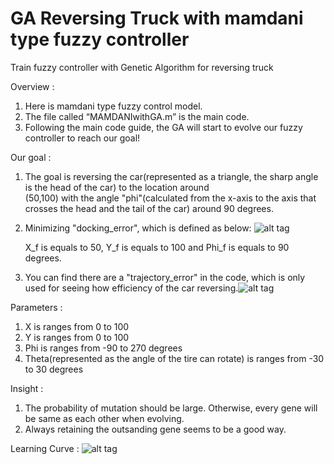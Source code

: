 # GA Reversing Truck with mamdani type fuzzy controller
Train fuzzy controller with Genetic Algorithm for reversing truck

Overview : 
1. Here is mamdani type fuzzy control model.
2. The file called “MAMDANIwithGA.m” is the main code.
3. Following the main code guide, the GA will start to evolve our fuzzy controller to reach our goal!

Our goal :
1. The goal is reversing the car(represented as a triangle, the sharp angle is the head of the car) to the location around  
   (50,100) with the angle "phi"(calculated from the x-axis to the axis that crosses the head and the tail of the car) around 
   90 degrees.
2. Minimizing "docking_error", which is defined as below: ![alt tag](https://user-images.githubusercontent.com/34533532/34325075-df78b860-e8c1-11e7-9e71-ea48c1b92a67.png)

   X_f is equals to 50, Y_f is equals to 100 and Phi_f is equals to 90 degrees.
3. You can find there are a "trajectory_error" in the code, which is only used for seeing how efficiency of the car reversing.![alt tag](https://user-images.githubusercontent.com/34533532/34325076-dfa78082-e8c1-11e7-8435-5b8213b7e3e9.png)

Parameters : 
1. X is ranges from 0 to 100
2. Y is ranges from 0 to 100
3. Phi is ranges from -90 to 270 degrees
4. Theta(represented as the angle of the tire can rotate) is ranges from -30 to 30 degrees

Insight : 
1. The probability of mutation should be large. Otherwise, every gene will be same as each other when evolving.
2. Always retaining the outsanding gene seems to be a good way.

Learning Curve : 
![alt tag](https://user-images.githubusercontent.com/34533532/34325380-e1f2e8f0-e8ca-11e7-9c7b-60b6d2674faf.png)
  

